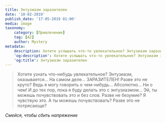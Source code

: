 ```yaml
---
title: Энтузиазм заразителен
date: '10-02-2019'
publish_date: '17-05-2019 01:00'
media: image
taxonomy:
    category: [Привлечение]
    tag: [A2]
    author: Mystery
metadata:
    description: Хотите услышать что-то увлекательное? Энтузиазм заразителен!
    'og:description': Хотите услышать что-то увлекательное? Энтузиазм заразителен!
    'og:title': Энтузиазм заразителен
---
```


> Хотите узнать что-нибудь увлекательное? Энтузиазм, оказывается... На самом деле... ЗАРАЗИТЕЛЕН! Разве это не круто? Ведь я могу говорить о чем-нибудь... Абсолютно... Ни о чем! И до тех пор, пока я буду делать это с энтузиазмом... Эй, ты можешь почувствовать это и без слов. Разве не безумие? Я чувствую это. А ты можешь почувствовать? Разве это не потрясающе?

_Смейся, чтобы сбить напряжение_